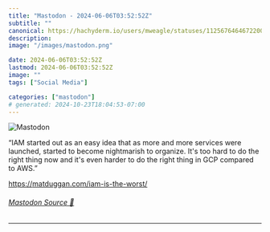 ```yaml
---
title: "Mastodon - 2024-06-06T03:52:52Z"
subtitle: ""
canonical: https://hachyderm.io/users/mweagle/statuses/112567646467220092
description:
image: "/images/mastodon.png"

date: 2024-06-06T03:52:52Z
lastmod: 2024-06-06T03:52:52Z
image: ""
tags: ["Social Media"]

categories: ["mastodon"]
# generated: 2024-10-23T18:04:53-07:00
---
```

![Mastodon](/images/mastodon.png)

<p>“IAM started out as an easy idea that as more and more services were launched, started to become nightmarish to organize. It&#39;s too hard to do the right thing now and it&#39;s even harder to do the right thing in GCP compared to AWS.”</p><p><a href="https://matduggan.com/iam-is-the-worst/" target="_blank" rel="nofollow noopener noreferrer" translate="no"><span class="invisible">https://</span><span class="ellipsis">matduggan.com/iam-is-the-worst</span><span class="invisible">/</span></a></p>


###### [Mastodon Source 🐘](https://hachyderm.io/@mweagle/112567646467220092)

___
